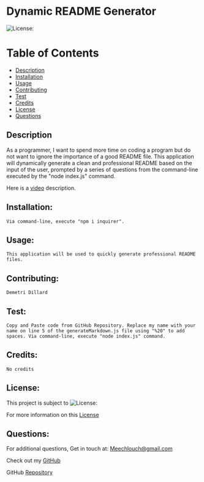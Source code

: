 # Dynamic README Generator
  
  ![License:](https://img.shields.io/badge/Demetri%20Dillard-MIT-brightgreen)

  # Table of Contents

  - [Description](#description)
  - [Installation](#installation)
  - [Usage](#usage)
  - [Contributing](#contributing)
  - [Test](#test)
  - [Credits](#credits)
  - [License](#license)
  - [Questions](#questions)

  ## Description
  As a programmer, I want to spend more time on coding a program but do not want to ignore the importance of a good README file. This application will dynamically generate a clean and professional README based on the input of the user, prompted by a series of questions from the command-line executed by the "node index.js" command.

  Here is a [video](https://drive.google.com/file/d/1uRDHmz4OBj7ja9dvcLL4FXE7QSQOKxrG/view?usp=sharing) description.
  ## Installation:
    Via command-line, execute "npm i inquirer".

  ## Usage:
    This application will be used to quickly generate professional README files.

  ## Contributing:
    Demetri Dillard

  ## Test:
    Copy and Paste code from GitHub Repository. Replace my name with your name on line 5 of the generateMarkdown.js file using "%20" to add spaces. Via command-line, execute "node index.js" command.

  ## Credits:
    No credits

  ## License:
  This project is subject to ![License:](https://img.shields.io/badge/License-MIT-red)


  For more information on this [License](https://choosealicense.com/licenses/mit/)

  ## Questions:
  For additional questions, Get in touch at: Meechlouch@gmail.com

  Check out my [GitHub](https://github.com/Meechlouch)

  GitHub [Repository](https://github.com/Meechlouch/Dynamic-README-Generator)
